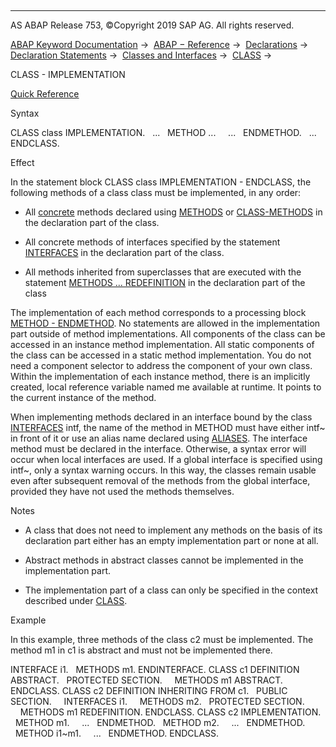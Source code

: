   

* * *

AS ABAP Release 753, ©Copyright 2019 SAP AG. All rights reserved.

[ABAP Keyword Documentation](https://help.sap.com/doc/abapdocu_753_index_htm/7.53/en-US/abenabap.htm) →  [ABAP − Reference](https://help.sap.com/doc/abapdocu_753_index_htm/7.53/en-US/abenabap_reference.htm) →  [Declarations](https://help.sap.com/doc/abapdocu_753_index_htm/7.53/en-US/abendeclarations.htm) →  [Declaration Statements](https://help.sap.com/doc/abapdocu_753_index_htm/7.53/en-US/abenabap_declarations.htm) →  [Classes and Interfaces](https://help.sap.com/doc/abapdocu_753_index_htm/7.53/en-US/abenclasses_and_interfaces.htm) →  [CLASS](https://help.sap.com/doc/abapdocu_753_index_htm/7.53/en-US/abapclass.htm) → 

CLASS - IMPLEMENTATION

[Quick Reference](https://help.sap.com/doc/abapdocu_753_index_htm/7.53/en-US/abapclass_shortref.htm)

Syntax

CLASS class IMPLEMENTATION.
  ...
  METHOD ...
    ...
  ENDMETHOD.
  ...
ENDCLASS.

Effect

In the statement block CLASS class IMPLEMENTATION - ENDCLASS, the following methods of a class class must be implemented, in any order:

-   All [concrete](https://help.sap.com/doc/abapdocu_753_index_htm/7.53/en-US/abenconcrete_glosry.htm "Glossary Entry") methods declared using [METHODS](https://help.sap.com/doc/abapdocu_753_index_htm/7.53/en-US/abapmethods.htm) or [CLASS-METHODS](https://help.sap.com/doc/abapdocu_753_index_htm/7.53/en-US/abapclass-methods.htm) in the declaration part of the class.
    
-   All concrete methods of interfaces specified by the statement [INTERFACES](https://help.sap.com/doc/abapdocu_753_index_htm/7.53/en-US/abapinterfaces.htm) in the declaration part of the class.
    
-   All methods inherited from superclasses that are executed with the statement [METHODS ... REDEFINITION](https://help.sap.com/doc/abapdocu_753_index_htm/7.53/en-US/abapmethods_redefinition.htm) in the declaration part of the class
    

The implementation of each method corresponds to a processing block [METHOD - ENDMETHOD](https://help.sap.com/doc/abapdocu_753_index_htm/7.53/en-US/abapmethod.htm). No statements are allowed in the implementation part outside of method implementations. All components of the class can be accessed in an instance method implementation. All static components of the class can be accessed in a static method implementation. You do not need a component selector to address the component of your own class. Within the implementation of each instance method, there is an implicitly created, local reference variable named me available at runtime. It points to the current instance of the method.

When implementing methods declared in an interface bound by the class [INTERFACES](https://help.sap.com/doc/abapdocu_753_index_htm/7.53/en-US/abapinterfaces.htm) intf, the name of the method in METHOD must have either intf~ in front of it or use an alias name declared using [ALIASES](https://help.sap.com/doc/abapdocu_753_index_htm/7.53/en-US/abapaliases.htm). The interface method must be declared in the interface. Otherwise, a syntax error will occur when local interfaces are used. If a global interface is specified using intf~, only a syntax warning occurs. In this way, the classes remain usable even after subsequent removal of the methods from the global interface, provided they have not used the methods themselves.

Notes

-   A class that does not need to implement any methods on the basis of its declaration part either has an empty implementation part or none at all.
    
-   Abstract methods in abstract classes cannot be implemented in the implementation part.
    
-   The implementation part of a class can only be specified in the context described under [CLASS](https://help.sap.com/doc/abapdocu_753_index_htm/7.53/en-US/abapclass.htm).
    

Example

In this example, three methods of the class c2 must be implemented. The method m1 in c1 is abstract and must not be implemented there.

INTERFACE i1.
  METHODS m1.
ENDINTERFACE.
CLASS c1 DEFINITION ABSTRACT.
  PROTECTED SECTION.
    METHODS m1 ABSTRACT.
ENDCLASS.
CLASS c2 DEFINITION INHERITING FROM c1.
  PUBLIC SECTION.
    INTERFACES i1.
    METHODS m2.
  PROTECTED SECTION.
    METHODS m1 REDEFINITION.
ENDCLASS.
CLASS c2 IMPLEMENTATION.
  METHOD m1.
    ...
  ENDMETHOD.
  METHOD m2.
    ...
  ENDMETHOD.
  METHOD i1~m1.
    ...
  ENDMETHOD.
ENDCLASS.
